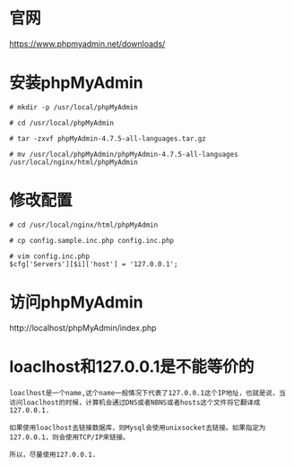 # 官网
https://www.phpmyadmin.net/downloads/

# 安装phpMyAdmin
```
# mkdir -p /usr/local/phpMyAdmin

# cd /usr/local/phpMyAdmin

# tar -zxvf phpMyAdmin-4.7.5-all-languages.tar.gz

# mv /usr/local/phpMyAdmin/phpMyAdmin-4.7.5-all-languages /usr/local/nginx/html/phpMyAdmin
```

# 修改配置
```
# cd /usr/local/nginx/html/phpMyAdmin

# cp config.sample.inc.php config.inc.php

# vim config.inc.php
$cfg['Servers'][$i]['host'] = '127.0.0.1';
```

# 访问phpMyAdmin
http://localhost/phpMyAdmin/index.php

# loaclhost和127.0.0.1是不能等价的
```
loaclhost是一个name,这个name一般情况下代表了127.0.0.1这个IP地址，也就是说，当访问loaclhost的时候，计算机会通过DNS或者NBNS或者hosts这个文件将它翻译成127.0.0.1.

如果使用loaclhost去链接数据库，则Mysql会使用unixsocket去链接。如果指定为127.0.0.1，则会使用TCP/IP来链接。

所以，尽量使用127.0.0.1.
```
